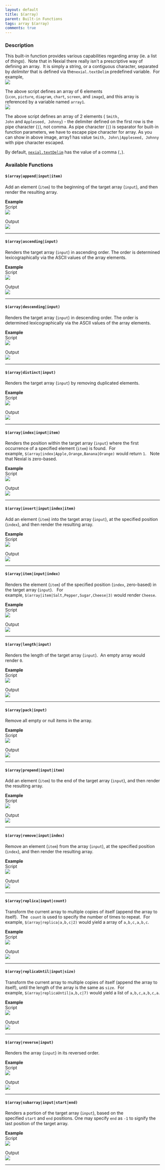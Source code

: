 ```yaml
---
layout: default
title: $(array)
parent: Built-in Functions
tags: array $(array)
comments: true
---
```



### Description
This built-in function provides various capabilities regarding array (ie. a list of _things_).  Note that in Nexial 
there really isn't a prescriptive way of defining an array.  It is simply a string, or a contiguous character, 
separated by _delimiter_ that is defined via the`nexial.textDelim` predefined variable.  For example,<br/>
![](image/$(array)_01.png)

The above script defines an array of 6 elements (`icon`, `picture`, `diagram`, `chart`, `screen`, and `image`), and 
this array is referenced by a variable named `array1`.<br/>
![](image/$(array)_02.png)

The above script defines an array of 2 elements ( `Smith, John` and `Appleseed, Johnny`) - the delimiter defined on 
the first row is the pipe character (`|`), not comma. As pipe character (`|`) is separator for built-in function 
parameters, we have to escape pipe character for array. As you can show in above image, array1 has value 
`Smith, John\|Appleseed, Johnny` with pipe character escaped.

By default, [`nexial.textDelim`](../systemvars/index#nexial.textDelim) has the value of a comma (`,`).


### Available Functions

#### `$(array|append|input|item)`
Add an element (`item`) to the beginning of the target array (`input`), and then render the resulting array.

**Example**<br/>
Script<br/>
![](image/$(array)_03.png)

Output<br/>
![](image/$(array)_04.png)

-----

#### `$(array|ascending|input)`
Renders the target array (`input`) in ascending order. The order is determined lexicographically via the ASCII values 
of the array elements.

**Example**<br/>
Script<br/>
![](image/$(array)_05.png)

Output<br/>
![](image/$(array)_06.png)

-----

#### `$(array|descending|input)`
Renders the target array (`input`) in descending order. The order is determined lexicographically via the ASCII values 
of the array elements.

**Example**<br/>
Script<br/>
![](image/$(array)_07.png)

Output<br/>
![](image/$(array)_08.png)

-----

#### `$(array|distinct|input)`
Renders the target array (`input`) by removing duplicated elements.

**Example**<br/>
Script<br/>
![](image/$(array)_09.png)

Output<br/>
![](image/$(array)_10.png)

-----

#### `$(array|index|input|item)`
Renders the position within the target array (`input`) where the first occurrence of a specified element (`item`) is 
found.  For example, `$(array|index|Apple,Orange,Banana|Orange)` would return `1`.  
Note that Nexial is zero-based.

**Example**<br/>
Script<br/>
![](image/$(array)_11.png)

Output<br/>
![](image/$(array)_12.png)

-----

#### `$(array|insert|input|index|item)`
Add an element (`item`) into the target array (`input`), at the specified position (`index`), and then render the 
resulting array.

**Example**<br/>
Script<br/>
![](image/$(array)_13.png)

Output<br/>
![](image/$(array)_14.png)

-----

#### `$(array|item|input|index)`
Renders the element (`item`) of the specified position (`index`, zero-based) in the target array (`input`).  
For example, `$(array|item|Salt,Pepper,Sugar,Cheese|3)` would render `Cheese`. 

**Example**<br/>
Script<br/>
![](image/$(array)_15.png)

Output<br/>
![](image/$(array)_16.png)

-----

#### `$(array|length|input)`
Renders the length of the target array (`input`).  An empty array would render `0`.

**Example**<br/>
Script<br/>
![](image/$(array)_17.png)

Output<br/>
![](image/$(array)_18.png)

-----

#### `$(array|pack|input)`
Remove all empty or null items in the array.

**Example**<br/>
Script<br/>
![](image/$(array)_27.png)

Output<br/>
![](image/$(array)_28.png)

-----

#### `$(array|prepend|input|item)`
Add an element (`item`) to the end of the target array (`input`), and then render the resulting array.

**Example**<br/>
Script<br/>
![](image/$(array)_19.png)

Output<br/>
![](image/$(array)_20.png)

-----

#### `$(array|remove|input|index)`
Remove an element (`item`) from the array (`input`), at the specified position (`index`), and then render the 
resulting array.

**Example**<br/>
Script<br/>
![](image/$(array)_21.png)

Output<br/>
![](image/$(array)_22.png)

-----

#### `$(array|replica|input|count)`
Transform the current array to multiple copies of itself (append the array to itself).  The 
`count` is used to specify the number of times to repeat.  For example, `$(array|replica|a,b,c|2)` would yield a 
array of `a,b,c,a,b,c`.

**Example**<br/>
Script<br/>
![](image/$(array)_29.png)

Output<br/>
![](image/$(array)_30.png)

-----

#### `$(array|replicaUntil|input|size)`
Transform the current array to multiple copies of itself (append the array to itself), 
until the length of the array is the same as `size`.  For example, `$(array|replicaUntil|a,b,c|7)` would yield 
a list of `a,b,c,a,b,c,a`.

**Example**<br/>
Script<br/>
![](image/$(array)_31.png)

Output<br/>
![](image/$(array)_32.png)

-----

#### `$(array|reverse|input)`
Renders the array (`input`) in its reversed order.

**Example**<br/>
Script<br/>
![](image/$(array)_23.png)

Output<br/>
![](image/$(array)_24.png)

-----

#### `$(array|subarray|input|start|end)`
Renders a portion of the target array (`input`), based on the specified `start` and `end` positions. One may specify
`end` as `-1` to signify the last position of the target array.

**Example**<br/>
Script<br/>
![](image/$(array)_25.png)

Output<br/>
![](image/$(array)_26.png)
 
-----

<script>jQuery(document).ready(function () { newOperationSelect(); });</script>
